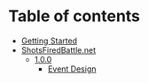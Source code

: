 # Table of contents

* [Getting Started](README.md)
* [ShotsFiredBattle.net](shotsfiredbattle.net/README.md)
  * [1.0.0](shotsfiredbattle.net/1.0.0/README.md)
    * [Event Design](shotsfiredbattle.net/1.0.0/conspiracy-theory.md)

